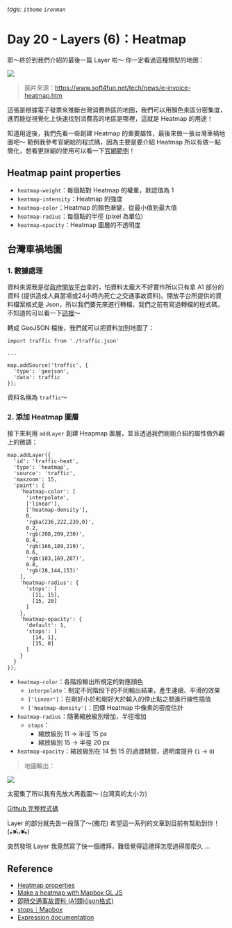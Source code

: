 ###### tags: `ithome` `ironman`
# Day 20 - Layers (6)：Heatmap

耶～終於到我們介紹的最後一篇 Layer 啦～
你一定看過這種類型的地圖：

![](https://i0.wp.com/www.soft4fun.net/wp-content/uploads/2016/12/image-8.png?resize=590%2C392&quality=100&strip=all&ssl=1)

> 圖片來源：https://www.soft4fun.net/tech/news/e-invoice-heatmap.htm

這張是根據電子發票來推斷台灣消費熱區的地圖，我們可以用顏色來區分密集度，進而能從視覺化上快速找到消費高的地區是哪裡，這就是 Heatmap 的用途！

知道用途後，我們先看一些創建 Heatmap 的重要屬性，最後來做一張台灣車禍地圖吧～
範例我參考官網給的程式碼，因為主要是要介紹 Heatmap 所以有做一點簡化，想看更詳細的使用可以看一下[官網範例](https://docs.mapbox.com/help/tutorials/make-a-heatmap-with-mapbox-gl-js/)！


## Heatmap paint properties
- `heatmap-weight`：每個點對 Heatmap 的權重，默認值為 1
- `heatmap-intensity`：Heatmap 的強度
- `heatmap-color`：Heatmap 的顏色漸變，從最小值到最大值
- `heatmap-radius`：每個點的半徑 (pixel 為單位)
- `heatmap-opacity`：Heatmap 圖層的不透明度

## 台灣車禍地圖
### 1. 數據處理
資料來源我是從[政府開放平台](https://data.gov.tw/)拿的，怕資料太龐大不好實作所以只有拿 A1 部分的資料 (提供造成人員當場或24小時內死亡之交通事故資料)。開放平台所提供的資料檔案格式是 Json，所以我們要先來進行轉檔，我們之前有寫過轉檔的程式碼，不知道的可以看一下[這裡](https://ithelp.ithome.com.tw/articles/10303518)～

轉成 GeoJSON 檔後，我們就可以把資料加到地圖了：

```jsx=
import traffic from './traffic.json'

...

map.addSource('traffic', {
  'type': 'geojson',
  'data': traffic
});
```

資料名稱為 `traffic`～

### 2. 添加 Heatmap 圖層
接下來利用 `addLayer` 創建 Heapmap 圖層，並且透過我們剛剛介紹的屬性做外觀上的微調：

```jsx=
map.addLayer({
  'id': 'traffic-heat',
  'type': 'heatmap',
  'source': 'traffic',
  'maxzoom': 15,
  'paint': {
    'heatmap-color': [
      'interpolate',
      ['linear'],
      ['heatmap-density'],
      0,
      'rgba(236,222,239,0)',
      0.2,
      'rgb(208,209,230)',
      0.4,
      'rgb(166,189,219)',
      0.6,
      'rgb(103,169,207)',
      0.8,
      'rgb(28,144,153)'
    ],
    'heatmap-radius': {
      'stops': [
        [11, 15],
        [15, 20]
      ]
    },
    'heatmap-opacity': {
      'default': 1,
      'stops': [
        [14, 1],
        [15, 0]
      ]
    }
  }
});
```

- `heatmap-color`：各階段輸出所規定的對應顏色
    - `interpolate`：制定不同階段下的不同輸出結果，產生連續、平滑的效果
    - `['linear']`：在剛好小於和剛好大於輸入的停止點之間進行線性插值 
    - `['heatmap-density']`：回傳 Heatmap 中像素的密度估計
- `heatmap-radius`：隨著縮放級別增加，半徑增加
    - `stops`：
        - 縮放級別 11 -> 半徑 15 px
        - 縮放級別 15 -> 半徑 20 px
- `heatmap-opacity`：縮放級別在 14 到 15 的過渡期間，透明度提升 (`1` -> `0`)

> 地圖輸出：

![](https://i.imgur.com/eFJr17M.png)

太密集了所以我有先放大再截圖～ (台灣真的太小ㄌ)

[Github 完整程式碼](https://github.com/no-ttt/ithome/tree/HeatMap_Layer)


Layer 的部分就先告一段落了～(撒花)
希望這一系列的文章到目前有幫助到你！(⁎⁍̴̛ᴗ⁍̴̛⁎)

突然發現 Layer 我竟然寫了快一個禮拜，難怪覺得這禮拜怎麼過得那麼久 ...


## Reference
- [Heatmap properties](https://docs.mapbox.com/mapbox-gl-js/style-spec/layers/#heatmap)
- [Make a heatmap with Mapbox GL JS](https://docs.mapbox.com/help/tutorials/make-a-heatmap-with-mapbox-gl-js/)
- [即時交通事故資料 (A1類)(json格式)](https://data.gov.tw/dataset/57023)
- [stops｜Mapbox](https://docs.mapbox.com/mapbox-gl-js/style-spec/other/#function-stops)
- [Expression documentation](https://docs.mapbox.com/mapbox-gl-js/style-spec/expressions/)
